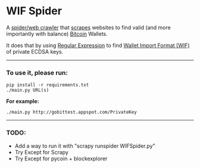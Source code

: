 # WIF Spider
A [spider/web crawler](https://en.wikipedia.org/wiki/Web_crawler) that [scrapes](https://en.wikipedia.org/wiki/Web_scraping) websites to find valid (and more importantly with balance) [Bitcoin](https://bitcoin.org/en/) Wallets.

It does that by using [Regular Expression](https://en.wikipedia.org/wiki/Regular_expression) to find [Wallet Import Format (WIF)](https://en.bitcoin.it/wiki/Wallet_import_format) of private ECDSA keys.

---

### To use it, please run:
```console
pip install -r requirements.txt
./main.py URL(s)
```

**For example:**
```console
./main.py http://gobittest.appspot.com/PrivateKey
```

---

### TODO:
 - Add a way to run it with "scrapy runspider WIFSpider.py"
 - Try Except for Scrapy
 - Try Except for pycoin + blockexplorer
